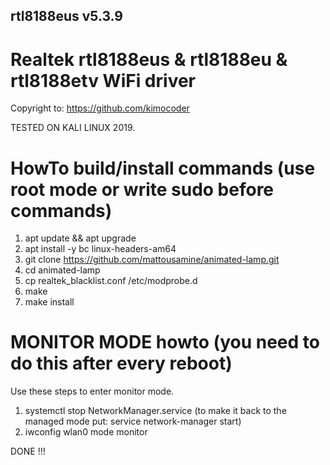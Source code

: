 ## rtl8188eus v5.3.9

# Realtek rtl8188eus &amp; rtl8188eu &amp; rtl8188etv WiFi driver
Copyright to: https://github.com/kimocoder

TESTED ON KALI LINUX 2019.
# HowTo build/install commands (use root mode or write sudo before commands)
1) apt update && apt upgrade 
2) apt install -y bc linux-headers-am64
3) git clone https://github.com/mattousamine/animated-lamp.git
4) cd animated-lamp
5) cp realtek_blacklist.conf /etc/modprobe.d
6) make
7) make install

# MONITOR MODE howto (you need to do this after every reboot)
Use these steps to enter monitor mode.
1) systemctl stop NetworkManager.service (to make it back to the managed mode put: service network-manager start)
2) iwconfig wlan0 mode monitor

DONE !!!



